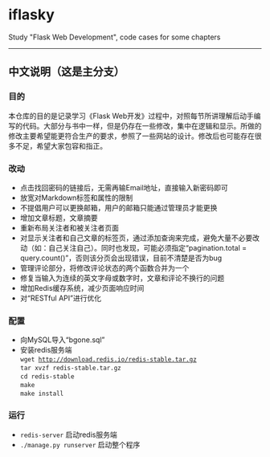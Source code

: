 # iflasky
Study "Flask Web Development", code cases for some chapters
***
## 中文说明（这是主分支）
### 目的
本仓库的目的是记录学习《Flask Web开发》过程中，对照每节所讲理解后动手编写的代码。大部分与书中一样，但是仍存在一些修改，集中在逻辑和显示。所做的修改主要希望能更符合生产的要求，参照了一些网站的设计。修改后也可能存在很多不足，希望大家包容和指正。

### 改动
* 点击找回密码的链接后，无需再输Email地址，直接输入新密码即可
* 放宽对Markdown标签和属性的限制
* 不提倡用户可以更换邮箱，用户的邮箱只能通过管理员才能更换
* 增加文章标题，文章摘要
* 重新布局关注者和被关注者页面
* 对显示关注者和自己文章的标签页，通过添加查询来完成，避免大量不必要改动（如：自己关注自己）。同时也发现，可能必须指定“pagination.total = query.count()”，否则该分页会出现错误，目前不清楚是否为bug
* 管理评论部分，将修改评论状态的两个函数合并为一个
* 修复当输入为连续的英文字母或数字时，文章和评论不换行的问题
* 增加Redis缓存系统，减少页面响应时间
* 对“RESTful API”进行优化

### 配置
* 向MySQL导入“bgone.sql”
* 安装redis服务端  
<code>wget http://download.redis.io/redis-stable.tar.gz</code>   
<code>tar xvzf redis-stable.tar.gz</code>   
<code>cd redis-stable</code>   
<code>make</code>   
<code>make install</code>

### 运行
* <code>redis-server</code>   启动redis服务端   
* <code>./manage.py runserver</code>   启动整个程序

